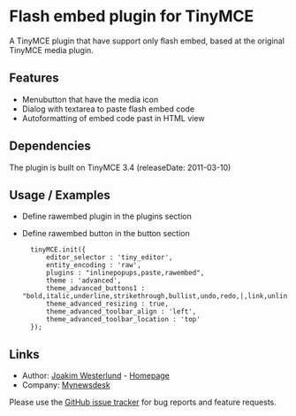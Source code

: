 Flash embed plugin for TinyMCE
=========================

A TinyMCE plugin that have support only flash embed, based at the original TinyMCE media plugin.

Features
--------

* Menubutton that have the media icon
* Dialog with textarea to paste flash embed code
* Autoformatting of embed code past in HTML view

Dependencies
------------

The plugin is built on TinyMCE 3.4 (releaseDate: 2011-03-10)

Usage / Examples
-----

* Define rawembed plugin in the plugins section
* Define rawembed button in the button section
  
        tinyMCE.init({
            editor_selector : 'tiny_editor',
            entity_encoding : 'raw',
            plugins : "inlinepopups,paste,rawembed",
            theme : 'advanced',
            theme_advanced_buttons1 : "bold,italic,underline,strikethrough,bullist,undo,redo,|,link,unlink,|,rawembed,|,cleanup,code",
            theme_advanced_resizing : true,
            theme_advanced_toolbar_align : 'left',
            theme_advanced_toolbar_location : 'top'
        });
        
Links
-----

* Author:  [Joakim Westerlund](http://github.com/jorkas) - [Homepage](http://joakim-westerlund.se)
* Company: [Mynewsdesk](http://www.mynewsdesk.com)

Please use the [GitHub issue tracker](https://github.com/jorkas/tinymce-rawembed-plugin/issues) for bug
reports and feature requests.
